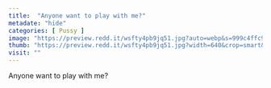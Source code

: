```yaml
---
title:  "Anyone want to play with me?"
metadate: "hide"
categories: [ Pussy ]
image: "https://preview.redd.it/wsfty4pb9jq51.jpg?auto=webp&s=999c4ffc91e5b002542ece7ce007989c75e3b1d6"
thumb: "https://preview.redd.it/wsfty4pb9jq51.jpg?width=640&crop=smart&auto=webp&s=a6f7c9ce933fb2429bcc734945362c6f28f60a7e"
visit: ""
---
```

Anyone want to play with me?
